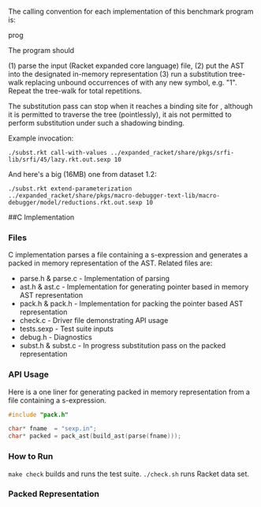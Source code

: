 
The calling convention for each implementation of this benchmark
program is:

  prog <symbol> <input-file> <iterations>

The program should

 (1) parse the input (Racket expanded core language) file,
 (2) put the AST into the designated in-memory representation
 (3) run a substitution tree-walk replacing unbound occurrences of
     <symbol> with any new symbol, e.g. "<symbol>1".
     Repeat the tree-walk for <iterations> total repetitions.

The substitution pass can stop when it reaches a binding site for
<symbol>, although it is permitted to traverse the tree (pointlessly),
it ais not permitted to perform substitution under such a shadowing
binding.

Example invocation:

    ./subst.rkt call-with-values ../expanded_racket/share/pkgs/srfi-lib/srfi/45/lazy.rkt.out.sexp 10

And here's a big (16MB) one from dataset 1.2:

    ./subst.rkt extend-parameterization ../expanded_racket/share/pkgs/macro-debugger-text-lib/macro-debugger/model/reductions.rkt.out.sexp 10

##C Implementation

### Files
C implementation parses a file containing a s-expression and generates a packed 
in memory representation of the AST. Related files are:

* parse.h & parse.c - Implementation of parsing
* ast.h   & ast.c   - Implementation for generating pointer based in memory AST representation
* pack.h  & pack.h  - Implementation for packing the pointer based AST representation 
* check.c           - Driver file demonstrating API usage
* tests.sexp        - Test suite inputs
* debug.h           - Diagnostics
* subst.h & subst.c - In progress substitution pass on the packed representation

### API Usage

Here is a one liner for generating packed in memory representation from a file containing a s-expression.

```c
#include "pack.h"

char* fname  = "sexp.in";
char* packed = pack_ast(build_ast(parse(fname)));
```

### How to Run

`make check` builds and runs the test suite. 
`./check.sh` runs Racket data set.

### Packed Representation


